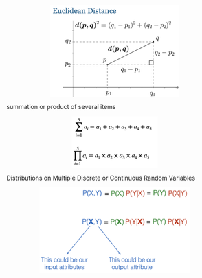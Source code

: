 <div  align="center">  
<img src="ExtraFiles/PhotoFiles/AIFigure1.png" width = "300" align=center />
</div>  

summation or product of several items  
<div  align="center">  
<img src="ExtraFiles/PhotoFiles/AIFigure2.png" width = "200" align=center />
</div>  

Distributions on Multiple Discrete or Continuous Random Variables  
<div  align="center">  
<img src="ExtraFiles/PhotoFiles/AIFigure3.png" width = "350" align=center />
</div> 
